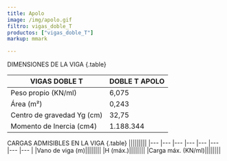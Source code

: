 ```yaml
---
title: Apolo
image: /img/apolo.gif
filtro: vigas_doble_T
productos: ["vigas_doble_T"]
markup: mmark

---
```



DIMENSIONES DE LA VIGA
{.table}

|VIGAS DOBLE T|DOBLE T APOLO|
|--- |--- |
|Peso propio (KN/ml)|6,075|
|Área (m²)|0,243|
|Centro de gravedad Yg (cm)|32,75|
|Momento de Inercia (cm4)|1.188.344|


CARGAS ADMISIBLES EN LA VIGA
{.table}
|||||||||
|--- |--- |--- |--- |--- |--- |--- |--- |
|Vano de viga (m)||||||||
|H (máx.)||||||||
|Carga máx. (KN/ml)||||||||
